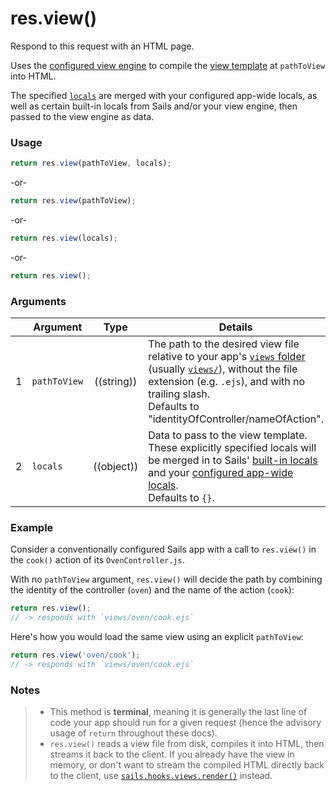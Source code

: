 # res.view()

Respond to this request with an HTML page.

Uses the [configured view engine]() to compile the [view template]() at `pathToView` into HTML.

The specified [`locals`](./#documentation/reference/Views/Locals.html) are merged with your configured app-wide locals, as well as certain built-in locals from Sails and/or your view engine, then passed to the view engine as data.


### Usage

```js
return res.view(pathToView, locals);
```
-or-

```js
return res.view(pathToView);
```

-or-

```js
return res.view(locals);
```

-or-

```js
return res.view();
```

### Arguments

|   | Argument       | Type        | Details |
|---|----------------|:-----------:|---------|
| 1 | `pathToView`   | ((string))  | The path to the desired view file relative to your app's [`views` folder]() (usually [`views/`]()), without the file extension (e.g. `.ejs`), and with no trailing slash.<br/>Defaults to "identityOfController/nameOfAction".
| 2 | `locals`       | ((object))  | Data to pass to the view template.  These explicitly specified locals will be merged in to Sails' [built-in locals]() and your [configured app-wide locals]().<br/>Defaults to `{}`.



### Example

Consider a conventionally configured Sails app with a call to `res.view()` in the `cook()` action of its `OvenController.js`.

With no `pathToView` argument, `res.view()` will decide the path by combining the identity of the controller (`oven`) and the name of the action (`cook`):

```js
return res.view();
// -> responds with `views/oven/cook.ejs`
```

Here's how you would load the same view using an explicit `pathToView`:

```js
return res.view('oven/cook');
// -> responds with `views/oven/cook.ejs`
```


### Notes
> + This method is **terminal**, meaning it is generally the last line of code your app should run for a given request (hence the advisory usage of `return` throughout these docs).
> + `res.view()` reads a view file from disk, compiles it into HTML, then streams it back to the client.  If you already have the view in memory, or don't want to stream the compiled HTML directly back to the client, use [`sails.hooks.views.render()`]() instead.









<docmeta name="uniqueID" value="resview916814">
<docmeta name="displayName" value="res.view()">


